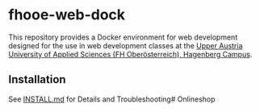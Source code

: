 # fhooe-web-dock

This repository provides a Docker environment for web development designed for the use in web development classes at the [Upper Austria University of Applied Sciences (FH Oberösterreich), Hagenberg Campus](https://www.fh-ooe.at/en/hagenberg-campus/).

## Installation

See [INSTALL.md](https://github.com/Digital-Media/fhooe-web-dock/blob/main/INSTALL.md) for Details and Troubleshooting#   O n l i n e s h o p  
 